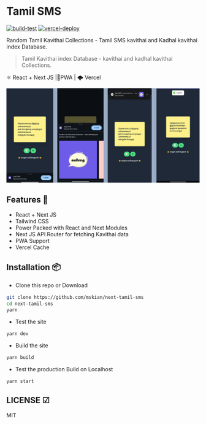 # Tamil SMS

[![build-test](https://github.com/sanwebinfo/next-tamil-sms/actions/workflows/build.yml/badge.svg)](https://github.com/sanwebinfo/next-tamil-sms/actions/workflows/build.yml) [![vercel-deploy](https://github.com/sanwebinfo/next-tamil-sms/actions/workflows/deploy.yml/badge.svg)](https://github.com/sanwebinfo/next-tamil-sms/actions/workflows/deploy.yml)  

Random Tamil Kavithai Collections - Tamil SMS kavithai and Kadhal kavithai index Database.  

> Tamil Kavithai index Database - kavithai and kadhal kavithai Collections.  

⚛ React + Next JS |📱PWA | 🌩 Vercel  

<img src="https://raw.githubusercontent.com/sanwebinfo/next-tamil-sms/main/tamil-sms-data.png" alt="tamilsms">  

## Features 🍔

- React + Next JS
- Tailwind CSS
- Power Packed with React and Next Modules
- Next JS API Router for fetching Kavithai data
- PWA Support
- Vercel Cache

## Installation 📦

- Clone this repo or Download

```sh
git clone https://github.com/mskian/next-tamil-sms
cd next-tamil-sms
yarn
```

- Test the site

```sh
yarn dev
```

- Build the site

```sh
yarn build
```

- Test the production Build on Localhost

```sh
yarn start
```

## LICENSE ☑

MIT
